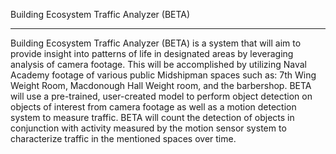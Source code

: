 Building Ecosystem Traffic Analyzer (BETA)

-------------------------
Building Ecosystem Traffic Analyzer (BETA) is a system that will aim to provide insight into patterns of life in designated areas by leveraging analysis of camera footage. This will be accomplished by utilizing Naval Academy footage of various public Midshipman spaces such as: 7th Wing Weight Room, Macdonough Hall Weight room, and the barbershop. BETA will use a pre-trained, user-created model to perform object detection on objects of interest from camera footage as well as a motion detection system to measure traffic. BETA will count the detection of objects in conjunction with activity measured by the motion sensor system to characterize traffic in the mentioned spaces over time.
